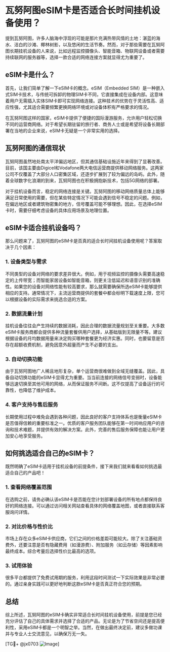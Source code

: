 # 瓦努阿图eSIM卡是否适合长时间挂机设备使用？

提到瓦努阿图，许多人脑海中浮现的可能是那片充满热带风情的土地：湛蓝的海水、洁白的沙滩、椰林树影，以及悠闲的生活节奏。然而，对于那些需要在瓦努阿图长期挂机设备的人来说，比如远程监控摄像头、智能音箱、物联网设备或者需要持续联网的服务器等，选择一款合适的网络连接方案就显得尤为重要了。

## eSIM卡是什么？

首先，让我们简单了解一下eSIM卡的概念。eSIM（Embedded SIM）是一种嵌入式SIM卡技术，与传统可拆卸的物理SIM卡不同，它直接集成在设备内部。这意味着用户无需插入实体SIM卡即可实现网络连接。这种技术的优势在于灵活性高、适应性强，尤其适合需要频繁更换网络环境或对设备体积有严格要求的情况。

在瓦努阿图这样的国家，eSIM卡提供了便捷的国际漫游服务，允许用户轻松切换不同的运营商网络。对于希望长期驻留的旅行者、商务人士或是希望将设备长期部署在当地的企业来说，eSIM卡无疑是一个非常实用的选择。

## 瓦努阿图的通信现状

瓦努阿图虽然地处南太平洋偏远地区，但其通信基础设施近年来得到了显著改善。目前，该国主要由Digicel和Vodafone两大电信运营商提供移动网络服务。这两家公司不仅覆盖了大部分人口密集区域，还逐步扩展到了较为偏远的岛屿。此外，随着全球数字化浪潮的到来，瓦努阿图也在积极拥抱新技术，包括5G网络的部署。

对于挂机设备而言，稳定的网络连接是关键。瓦努阿图的移动网络质量总体上能够满足日常使用的需要，但在某些特定情况下可能会遇到信号不稳定的问题。例如，在偏远地区或者建筑物密集的地方，信号覆盖可能不够理想。因此，在选择eSIM卡时，需要仔细考虑设备的具体应用场景及地理位置。

## eSIM卡适合挂机设备吗？

那么问题来了，瓦努阿图的eSIM卡是否真的适合长时间挂机设备使用呢？答案取决于几个因素：

### 1. 设备类型与需求

不同类型的设备对网络的要求差异很大。例如，用于视频监控的摄像头需要高速稳定的上传带宽；而智能家居设备如智能音箱，则更关注低延迟和语音识别的准确性。如果您的设备对网络性能有较高要求，那么就需要确保所选eSIM卡能够提供相应的支持。通常情况下，主流运营商提供的套餐中都会标明下载速度上限，您可以根据设备的实际需求来挑选合适的方案。

### 2. 数据流量计划

挂机设备往往会产生持续的数据消耗，因此合理的数据流量规划至关重要。大多数eSIM卡服务商都会提供多种流量套餐供用户选择，从基础版到无限量不等。建议根据设备的月均数据用量来决定购买哪种套餐更为经济实惠。同时，也要留意是否存在超额收费机制，避免因意外超量而产生不必要的支出。

### 3. 自动切换功能

由于瓦努阿图地广人稀且地形复杂，单个运营商很难做到全域无缝覆盖。因此，具备自动切换功能的eSIM卡显得尤为重要。当当前连接的网络信号变弱时，设备能够迅速切换至其他可用的网络，从而保证服务不间断。这不仅提高了设备运行的可靠性，也降低了维护成本。

### 4. 客户支持与售后服务

长期使用过程中难免会遇到各种问题，因此良好的客户支持体系也是衡量eSIM卡是否值得信赖的重要标准之一。优质的客户服务团队能够在第一时间响应用户的咨询和技术难题，并提供有效的解决方案。此外，完善的售后服务保障也能让用户更加安心地享受服务。

## 如何挑选适合自己的eSIM卡？

既然明确了eSIM卡适用于挂机设备的前提条件，接下来我们就来看看如何挑选最适合自己的产品吧！

### 1. 查看网络覆盖范围

在选购之前，请务必确认该eSIM卡是否能在您计划部署设备的所有地点都保持良好的网络连接。可以通过访问相关网站查看具体的网络覆盖地图，或者直接联系客服询问详情。

### 2. 对比价格与性价比

市场上存在众多eSIM卡供应商，它们之间的价格差距可能较大。除了关注基础资费外，还要注意是否有隐藏费用（如漫游费）、附加服务（如云存储）等因素影响最终成本。综合考量后选择性价比最高的选项。

### 3. 试用体验

很多平台都提供了免费试用期的服务，利用这段时间测试一下实际效果是非常必要的。通过亲身实践可以更好地判断这款eSIM卡是否真正符合您的预期。

## 总结

综上所述，瓦努阿图的eSIM卡确实非常适合长时间挂机设备使用，前提是您已经充分评估了自己的具体需求并选择了合适的产品。无论是为了节省空间还是提高便利性，采用eSIM卡都是一个明智之举。当然，在做出最终决定前，建议多做功课并与专业人士交流意见，以确保万无一失。

[TG💪+ @jx0703 ![Image](https://github.com/user-attachments/assets/dbca1d08-cadb-493c-b0ec-ad6f7a83f270)]